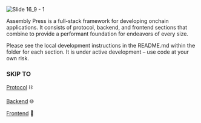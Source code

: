 ![Slide 16_9 - 1](https://github.com/public-assembly/assembly-press/assets/93691906/b55de3d8-8c34-49b3-ac8c-01577cb7dbce)

Assembly Press is a full-stack framework for developing onchain applications. It consists of protocol, backend, and frontend sections that combine to provide a performant foundation for endeavors of every size.

Please see the local development instructions in the README.md within the folder for each section. It is under active development – use code at your own risk.

### SKIP TO

[Protocol](https://github.com/public-assembly/assembly-press/tree/main/protocol) ⛓️ 

[Backend](https://github.com/public-assembly/assembly-press/tree/main/backend) 🌐 

[Frontend](https://github.com/public-assembly/assembly-press/tree/main/frontend) 🤝 
